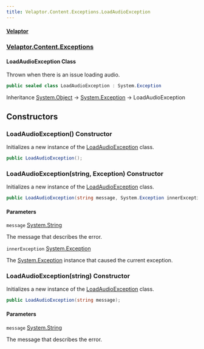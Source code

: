 ```yaml
---
title: Velaptor.Content.Exceptions.LoadAudioException
---
```


#### [Velaptor](Namespaces.md 'Velaptor Namespaces')
### [Velaptor.Content.Exceptions](Velaptor.Content.Exceptions.md 'Velaptor.Content.Exceptions')

#### LoadAudioException Class

Thrown when there is an issue loading audio.

```csharp
public sealed class LoadAudioException : System.Exception
```

Inheritance [System.Object](https://docs.microsoft.com/en-us/dotnet/api/System.Object 'System.Object') → [System.Exception](https://docs.microsoft.com/en-us/dotnet/api/System.Exception 'System.Exception') → LoadAudioException
## Constructors

<a name='Velaptor.Content.Exceptions.LoadAudioException.LoadAudioException()'></a>

### LoadAudioException() Constructor

Initializes a new instance of the [LoadAudioException](Velaptor.Content.Exceptions.LoadAudioException.md 'Velaptor.Content.Exceptions.LoadAudioException') class.

```csharp
public LoadAudioException();
```

<a name='Velaptor.Content.Exceptions.LoadAudioException.LoadAudioException(string,System.Exception)'></a>

### LoadAudioException(string, Exception) Constructor

Initializes a new instance of the [LoadAudioException](Velaptor.Content.Exceptions.LoadAudioException.md 'Velaptor.Content.Exceptions.LoadAudioException') class.

```csharp
public LoadAudioException(string message, System.Exception innerException);
```
#### Parameters

<a name='Velaptor.Content.Exceptions.LoadAudioException.LoadAudioException(string,System.Exception).message'></a>

`message` [System.String](https://docs.microsoft.com/en-us/dotnet/api/System.String 'System.String')

The message that describes the error.

<a name='Velaptor.Content.Exceptions.LoadAudioException.LoadAudioException(string,System.Exception).innerException'></a>

`innerException` [System.Exception](https://docs.microsoft.com/en-us/dotnet/api/System.Exception 'System.Exception')

The [System.Exception](https://docs.microsoft.com/en-us/dotnet/api/System.Exception 'System.Exception') instance that caused the current exception.

<a name='Velaptor.Content.Exceptions.LoadAudioException.LoadAudioException(string)'></a>

### LoadAudioException(string) Constructor

Initializes a new instance of the [LoadAudioException](Velaptor.Content.Exceptions.LoadAudioException.md 'Velaptor.Content.Exceptions.LoadAudioException') class.

```csharp
public LoadAudioException(string message);
```
#### Parameters

<a name='Velaptor.Content.Exceptions.LoadAudioException.LoadAudioException(string).message'></a>

`message` [System.String](https://docs.microsoft.com/en-us/dotnet/api/System.String 'System.String')

The message that describes the error.
